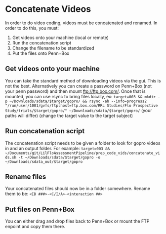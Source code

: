 # Concatenate Videos

In order to do video coding, videos must be concatenated and renamed. In order to do this, you must:

1. Get videos onto your machine (local or remote)
2. Run the concatenation script
3. Change the filename to be standardized
4. Put the files onto Penn+Box

## Get videos onto your machine

You can take the standard method of downloading videos via the gui. This is not the best.
Alternatively you can create a password on Penn+Box (not your penn password) and then
mount ftp://ftp.box.com/. Once that is mounted, you can use rsync to bring files locally, ex: `target=003 && mkdir -p ~/Downloads/sdata/$target/gopro/ && rsync -ah --info=progress2 "/run/user/1001/gvfs/ftp:host=ftp.box.com/RRL Studies/Flo Prospective Study/trials/$target/gopro/" ~/Downloads/sdata/$target/gopro/` (your paths will differ) (change the target value to the target subject)

## Run concatenation script

The concatenation script needs to be given a folder to look for gopro videos in and an output folder. For example: `target=003 && ~/Documents/git/LilFloAssessmentPipeline/prep_code_vids/concatenate_vids.sh -t ~/Downloads/sdata/$target/gopro -o ~/Downloads/sdata_out/$target/gopro`

## Rename files

Your concatenated files should now be in a folder somewhere. Rename them to be: `<ID ###>-<C/I/A>-<interaction ##>`

## Put files on Penn+Box

You can either drag and drop files back to Penn+Box or mount the FTP enpoint and copy them there.
